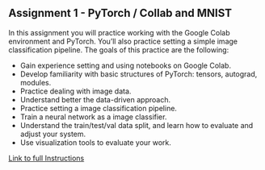 ## Assignment 1 - PyTorch / Collab and MNIST

In this assignment you will practice working with the Google Colab environment and PyTorch. You’ll also practice setting a simple image classification pipeline. The goals of this practice are the following:

- Gain experience setting and using notebooks on Google Colab.
- Develop familiarity with basic structures of PyTorch: tensors, autograd, modules.
- Practice dealing with image data.
- Understand better the data-driven approach.
- Practice setting a image classification pipeline.
- Train a neural network as a image classifier.
- Understand the train/test/val data split, and learn how to evaluate and adjust your system.
- Use visualization tools to evaluate your work.

[Link to full Instructions](https://daniel-yukimura.github.io/ipcv-2020-assignment-1/)